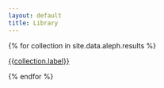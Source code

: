 ```yaml
---
layout: default
title: Library
---
```


{% for collection in site.data.aleph.results %}
  <p>
    <a href="{{collection.links.ui}}">{{collection.label}}</a>
  </p>
{% endfor %}